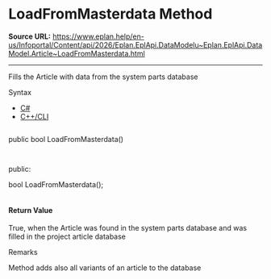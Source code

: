 # LoadFromMasterdata Method

**Source URL:** https://www.eplan.help/en-us/Infoportal/Content/api/2026/Eplan.EplApi.DataModelu~Eplan.EplApi.DataModel.Article~LoadFromMasterdata.html

---

Fills the Article with data from the system parts database

Syntax

- [C#](#i-syntax-CS)
- [C++/CLI](#i-syntax-CPP2005)

```
```
public bool LoadFromMasterdata()
```
```

```
```
public:

bool LoadFromMasterdata();
```
```

#### Return Value

True, when the Article was found in the system parts database and was filled in the project article database

Remarks

Method adds also all variants of an article to the database
